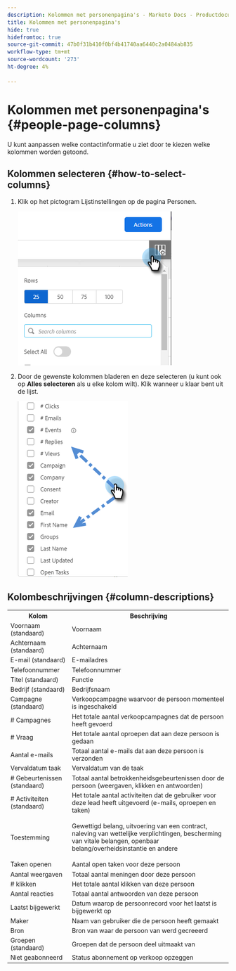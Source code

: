 ```yaml
---
description: Kolommen met personenpagina's - Marketo Docs - Productdocumentatie
title: Kolommen met personenpagina's
hide: true
hidefromtoc: true
source-git-commit: 47b0f31b410f0bf4b41740aa6440c2a0484ab835
workflow-type: tm+mt
source-wordcount: '273'
ht-degree: 4%

---
```


# Kolommen met personenpagina&#39;s {#people-page-columns}

U kunt aanpassen welke contactinformatie u ziet door te kiezen welke kolommen worden getoond.

## Kolommen selecteren {#how-to-select-columns}

1. Klik op het pictogram Lijstinstellingen op de pagina Personen.

   ![](assets/people-page-columns-1.png)

1. Door de gewenste kolommen bladeren en deze selecteren (u kunt ook op **Alles selecteren** als u elke kolom wilt). Klik wanneer u klaar bent uit de lijst.

   ![](assets/people-page-columns-2.png)

## Kolombeschrijvingen {#column-descriptions}

<table> 
 <colgroup> 
  <col> 
  <col> 
 </colgroup> 
 <tbody> 
  <tr> 
   <th>Kolom</th> 
   <th>Beschrijving</th> 
  </tr> 
  <tr> 
   <td>Voornaam (standaard)</td> 
   <td>Voornaam</td> 
  </tr> 
  <tr> 
   <td>Achternaam (standaard)</td> 
   <td>Achternaam</td> 
  </tr> 
  <tr> 
   <td colspan="1">E-mail (standaard)</td> 
   <td colspan="1">E-mailadres</td> 
  </tr> 
  <tr> 
   <td colspan="1">Telefoonnummer</td> 
   <td colspan="1">Telefoonnummer</td> 
  </tr> 
  <tr> 
   <td colspan="1">Titel (standaard)</td> 
   <td colspan="1">Functie</td> 
  </tr> 
  <tr> 
   <td>Bedrijf (standaard)</td> 
   <td>Bedrijfsnaam</td> 
  </tr> 
  <tr> 
   <td>Campagne (standaard)</td> 
   <td>Verkoopcampagne waarvoor de persoon momenteel is ingeschakeld</td> 
  </tr> 
  <tr> 
   <td># Campagnes</td> 
   <td>Het totale aantal verkoopcampagnes dat de persoon heeft gevoerd</td> 
  </tr> 
  <tr> 
   <td># Vraag</td> 
   <td>Het totale aantal oproepen dat aan deze persoon is gedaan</td> 
  </tr> 
  <tr> 
   <td>Aantal e-mails</td> 
   <td>Totaal aantal e-mails dat aan deze persoon is verzonden</td> 
  </tr> 
  <tr> 
   <td>Vervaldatum taak</td> 
   <td>Vervaldatum van de taak</td> 
  </tr> 
  <tr> 
   <td># Gebeurtenissen (standaard)</td> 
   <td>Totaal aantal betrokkenheidsgebeurtenissen door de persoon (weergaven, klikken en antwoorden)</td> 
  </tr> 
  <tr> 
   <td># Activiteiten (standaard)</td> 
   <td>Het totale aantal activiteiten dat de gebruiker voor deze lead heeft uitgevoerd (e-mails, oproepen en taken)</td> 
  </tr> 
  <tr> 
   <td>Toestemming</td> 
   <td><p>Gewettigd belang, uitvoering van een contract, naleving van wettelijke verplichtingen, bescherming van vitale belangen, openbaar belang/overheidsinstantie en andere</p></td> 
  </tr> 
  <tr> 
   <td>Taken openen</td> 
   <td>Aantal open taken voor deze persoon</td> 
  </tr> 
  <tr> 
   <td>Aantal weergaven</td> 
   <td>Totaal aantal meningen door deze persoon</td> 
  </tr> 
  <tr> 
   <td># klikken</td> 
   <td>Het totale aantal klikken van deze persoon</td> 
  </tr> 
  <tr> 
   <td>Aantal reacties</td> 
   <td>Totaal aantal antwoorden van deze persoon</td> 
  </tr> 
  <tr> 
   <td>Laatst bijgewerkt</td> 
   <td>Datum waarop de persoonrecord voor het laatst is bijgewerkt op</td> 
  </tr> 
  <tr> 
   <td>Maker</td> 
   <td>Naam van gebruiker die de persoon heeft gemaakt</td> 
  </tr> 
  <tr> 
   <td>Bron</td> 
   <td>Bron van waar de persoon van werd gecreeerd</td> 
  </tr> 
  <tr> 
   <td>Groepen (standaard)</td> 
   <td>Groepen dat de persoon deel uitmaakt van</td> 
  </tr> 
  <tr> 
   <td colspan="1">Niet geabonneerd</td> 
   <td colspan="1">Status abonnement op verkoop opzeggen</td> 
  </tr> 
 </tbody> 
</table>
